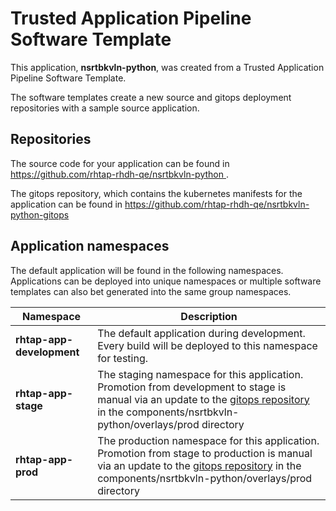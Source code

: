 # Trusted Application Pipeline Software Template

This application, **nsrtbkvln-python**, was created from a Trusted Application Pipeline Software Template.

The software templates create a new source and gitops deployment repositories with a sample source application. 

## Repositories

The source code for your application can be found in [https://github.com/rhtap-rhdh-qe/nsrtbkvln-python ](https://github.com/rhtap-rhdh-qe/nsrtbkvln-python ).
 
The gitops repository, which contains the kubernetes manifests for the application can be found in 
[https://github.com/rhtap-rhdh-qe/nsrtbkvln-python-gitops ](https://github.com/rhtap-rhdh-qe/nsrtbkvln-python-gitops ) 

## Application namespaces 

The default application will be found in the following namespaces. Applications can be deployed into unique namespaces or multiple software templates can also bet generated into the same group namespaces.  

|  Namespace   |  Description   |  
| -------- | -------- |   
| **rhtap-app-development** | The default application during development. Every build will be deployed to this namespace for testing. | 
| **rhtap-app-stage** | The staging namespace for this application. Promotion from development to stage is manual via an update to the [gitops repository](https://github.com/rhtap-rhdh-qe/nsrtbkvln-python-gitops ) in the components/nsrtbkvln-python/overlays/prod directory |  
| **rhtap-app-prod** | The production namespace for this application. Promotion from stage to production is manual via an update to the [gitops repository](https://github.com/rhtap-rhdh-qe/nsrtbkvln-python-gitops ) in the components/nsrtbkvln-python/overlays/prod directory | 